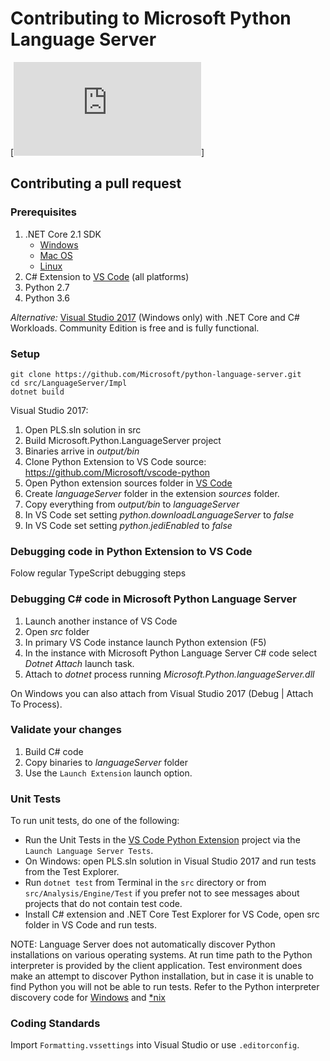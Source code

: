 # Contributing to Microsoft Python Language Server
[![Contributing to Microsoft Python Language Server](https://github.com/Microsoft/PTVS/blob/master/CONTRIBUTING.md)]

## Contributing a pull request

### Prerequisites

1. .NET Core 2.1 SDK
   - [Windows](https://www.microsoft.com/net/learn/get-started/windows)
   - [Mac OS](https://www.microsoft.com/net/learn/get-started/macos)
   - [Linux](https://www.microsoft.com/net/learn/get-started/linux/rhel)
2. C# Extension to [VS Code](https://code.visualstudio.com) (all platforms)
3. Python 2.7
4. Python 3.6

*Alternative:* [Visual Studio 2017](https://www.visualstudio.com/downloads/) (Windows only) with .NET Core and C# Workloads. Community Edition is free and is fully functional.

### Setup

```shell
git clone https://github.com/Microsoft/python-language-server.git
cd src/LanguageServer/Impl
dotnet build
```

Visual Studio 2017:
1. Open PLS.sln solution in src
2. Build Microsoft.Python.LanguageServer project
3. Binaries arrive in *output/bin*
4. Clone Python Extension to VS Code source: https://github.com/Microsoft/vscode-python
5. Open Python extension sources folder in [VS Code](https://code.visualstudio.com)
6. Create *languageServer* folder in the extension *sources* folder.
7. Copy everything from *output/bin* to *languageServer*
8. In VS Code set setting *python.downloadLanguageServer* to *false*
9. In VS Code set setting *python.jediEnabled* to *false*

### Debugging code in Python Extension to VS Code
Folow regular TypeScript debugging steps

### Debugging C# code in Microsoft Python Language Server
1. Launch another instance of VS Code
2. Open *src* folder
4. In primary VS Code instance launch Python extension (F5)
5. In the instance with Microsoft Python Language Server C# code select *Dotnet Attach* launch task.
6. Attach to *dotnet* process running *Microsoft.Python.languageServer.dll*

On Windows you can also attach from Visual Studio 2017 (Debug | Attach To Process).

### Validate your changes

1. Build C# code
2. Copy binaries to *languageServer* folder
3. Use the `Launch Extension` launch option.

### Unit Tests
To run unit tests, do one of the following:
- Run the Unit Tests in the [VS Code Python Extension](https://github.com/Microsoft/vscode-python) project via the `Launch Language Server Tests`.
- On Windows: open PLS.sln solution in Visual Studio 2017 and run tests from the Test Explorer.
- Run `dotnet test` from Terminal in the `src` directory or from `src/Analysis/Engine/Test` if you prefer not to see messages about projects that do not contain test code.
- Install C# extension and .NET Core Test Explorer for VS Code, open src folder in VS Code and run tests.

NOTE: Language Server does not automatically discover Python installations on various operating systems.
At run time path to the Python interpreter is provided by the client application. Test environment does
make an attempt to discover Python installation, but in case it is unable to find Python you will not
be able to run tests. Refer to the Python interpreter discovery code for 
[Windows](https://github.com/Microsoft/python-language-server/blob/master/src/Analysis/Engine/Test/WindowsPythonInstallPathResolver.cs) 
and [*nix](https://github.com/Microsoft/python-language-server/blob/master/src/Analysis/Engine/Test/UnixPythonInstallPathResolver.cs)


### Coding Standards
Import `Formatting.vssettings` into Visual Studio or use `.editorconfig`.
